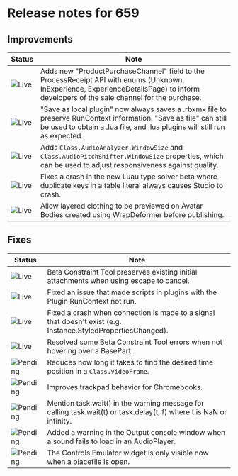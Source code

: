 # Release notes for 659

## Improvements

| Status | Note |
|--------|------|
| ![Live](https://img.shields.io/badge/Live-009E57?style=flat)  | Adds new "ProductPurchaseChannel" field to the ProcessReceipt API with enums (Unknown, InExperience, ExperienceDetailsPage) to inform developers of the sale channel for the purchase. |
| ![Live](https://img.shields.io/badge/Live-009E57?style=flat)  | "Save as local plugin" now always saves a .rbxmx file to preserve RunContext information. "Save as file" can still be used to obtain a .lua file, and .lua plugins will still run as expected. |
| ![Live](https://img.shields.io/badge/Live-009E57?style=flat)  | Adds <code>Class.AudioAnalyzer.WindowSize</code> and <code>Class.AudioPitchShifter.WindowSize</code> properties, which can be used to adjust responsiveness against quality. |
| ![Live](https://img.shields.io/badge/Live-009E57?style=flat)  | Fixes a crash in the new Luau type solver beta where duplicate keys in a table literal always causes Studio to crash. |
| ![Live](https://img.shields.io/badge/Live-009E57?style=flat)  | Allow layered clothing to be previewed on Avatar Bodies created using WrapDeformer before publishing. |
## Fixes

| Status | Note |
|--------|------|
| ![Live](https://img.shields.io/badge/Live-009E57?style=flat)  | Beta Constraint Tool preserves existing initial attachments when using escape to cancel. |
| ![Live](https://img.shields.io/badge/Live-009E57?style=flat)  | Fixed an issue that made scripts in plugins with the Plugin RunContext not run. |
| ![Live](https://img.shields.io/badge/Live-009E57?style=flat)  | Fixed a crash when connection is made to a signal that doesn't exist (e.g. Instance.StyledPropertiesChanged). |
| ![Live](https://img.shields.io/badge/Live-009E57?style=flat)  | Resolved some Beta Constraint Tool errors when not hovering over a BasePart. |
| ![Pending](https://img.shields.io/badge/Pending-DEA517?style=flat)  | Reduces how long it takes to find the desired time position in a <code>Class.VideoFrame</code>. |
| ![Pending](https://img.shields.io/badge/Pending-DEA517?style=flat)  | Improves trackpad behavior for Chromebooks. |
| ![Pending](https://img.shields.io/badge/Pending-DEA517?style=flat)  | Mention task.wait() in the warning message for calling task.wait(t) or task.delay(t, f) where t is NaN or infinity. |
| ![Pending](https://img.shields.io/badge/Pending-DEA517?style=flat)  | Added a warning in the Output console window when a sound fails to load in an AudioPlayer. |
| ![Pending](https://img.shields.io/badge/Pending-DEA517?style=flat)  | The Controls Emulator widget is only visible now when a placefile is open. |
